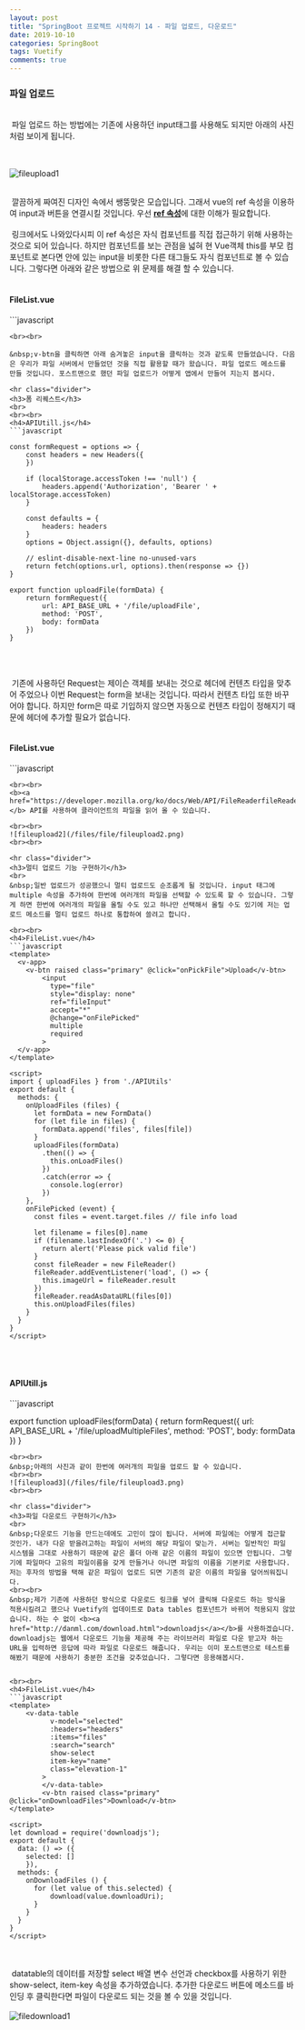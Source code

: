 ```yaml
---
layout: post
title: "SpringBoot 프로젝트 시작하기 14 - 파일 업로드, 다운로드"
date: 2019-10-10
categories: SpringBoot
tags: Vuetify
comments: true
---
```

<div style="display:none;">
파일 업로드
파일 다운로드, 멀티다운로드
</div>
<h3>파일 업로드</h3>
<br>
&nbsp;파일 업로드 하는 방법에는 기존에 사용하던 input태그를 사용해도 되지만 아래의 사진처럼 보이게 됩니다.

<br><br>
![fileupload1](/files/file/fileupload1.png)
<br><br>

&nbsp;깔끔하게 짜여진 디자인 속에서 쌩뚱맞은 모습입니다. 그래서 vue의 ref 속성을 이용하여 input과 버튼을 연결시킬 것입니다. 우선 <b><a href="https://kr.vuejs.org/v2/guide/components.html">ref 속성</a></b>에 대한 이해가 필요합니다. 
<br><br>
&nbsp;링크에서도 나와있다시피 이 ref 속성은 자식 컴포넌트를 직접 접근하기 위해 사용하는 것으로 되어 있습니다. 하지만 컴포넌트를 보는 관점을 넓혀 현 Vue객체 this를 부모 컴포넌트로 본다면 안에 있는 input을 비롯한 다른 태그들도 자식 컴포넌트로 볼 수 있습니다. 그렇다면 아래와 같은 방법으로 위 문제를 해결 할 수 있습니다.
<br><br>
<h4>FileList.vue</h4>
```javascript
<template>
  <v-app>
    <v-btn raised class="primary" @click="onPickFile">Upload</v-btn>
        <input
          type="file"
          style="display: none"
          ref="fileInput"
          accept="*"
          required
        >
  </v-app>
</template>

<script>
export default {
  methods: {
    onPickFile () {
      this.$refs.fileInput.click()
    }
  }
}
</script>
```
<br><br>

&nbsp;v-btn을 클릭하면 아래 숨겨놓은 input을 클릭하는 것과 같도록 만들었습니다. 다음은 우리가 파일 서버에서 만들었던 것을 직접 활용할 때가 왔습니다. 파일 업로드 메소드를 만들 것입니다. 포스트맨으로 했던 파일 업로드가 어떻게 앱에서 만들어 지는지 봅시다.

<hr class="divider">
<h3>폼 리퀘스트</h3>
<br>
<br><br>
<h4>APIUtill.js</h4>
```javascript

const formRequest = options => {
	const headers = new Headers({
	})

	if (localStorage.accessToken !== 'null') {
		headers.append('Authorization', 'Bearer ' + localStorage.accessToken)
	}

	const defaults = {
		headers: headers
	}
	options = Object.assign({}, defaults, options)

	// eslint-disable-next-line no-unused-vars
	return fetch(options.url, options).then(response => {})
}

export function uploadFile(formData) {
	return formRequest({
		url: API_BASE_URL + '/file/uploadFile',
		method: 'POST',
		body: formData
	})
}

```
<br><br>

&nbsp;기존에 사용하던 Request는 제이슨 객체를 보내는 것으로 헤더에 컨텐츠 타입을 맞추어 주었으나 이번 Request는 form을 보내는 것입니다. 따라서 컨텐츠 타입 또한 바꾸어야 합니다. 하지만 form은 따로 기입하지 않으면 자동으로 컨텐츠 타입이 정해지기 때문에 헤더에 추가할 필요가 없습니다. 
<br><br>

<h4>FileList.vue</h4>
```javascript
<template>
  <v-app>
    <v-btn raised class="primary" @click="onPickFile">Upload</v-btn>
        <input
          type="file"
          style="display: none"
          ref="fileInput"
          accept="*"
          @change="onFilePicked"
          required
        >
  </v-app>
</template>

<script>
import { uploadFile } from './APIUtils'
export default {
  methods: {
    onUploadFile (file) {
      let formData = new FormData()
      formData.append('file', file[0])
      uploadFile(formData)
        .then(() => {
          this.onLoadFiles()
        })
        .catch(error => {
          /* eslint-disable no-console */
          console.log(error)
        })
    },
    onFilePicked (event) {
      const files = event.target.files // file info load

      let filename = files[0].name
      if (filename.lastIndexOf('.') <= 0) {
        return alert('Please pick valid file')
      }
      const fileReader = new FileReader()
      fileReader.addEventListener('load', () => {
        this.imageUrl = fileReader.result
      })
      fileReader.readAsDataURL(files[0])
      this.onUploadFile(files)
    }
  }
}
</script>
```
<br><br>
<b><a href="https://developer.mozilla.org/ko/docs/Web/API/FileReaderfileReader">fileReader</a></b> API를 사용하여 클라이언트의 파일을 읽어 올 수 있습니다. 

<br><br>
![fileupload2](/files/file/fileupload2.png)
<br><br>

<hr class="divider">
<h3>멀티 업로드 기능 구현하기</h3>
<br>
&nbsp;일반 업로드가 성공했으니 멀티 업로드도 순조롭게 될 것입니다. input 태그에 multiple 속성을 추가하여 한번에 여러개의 파일을 선택할 수 있도록 할 수 있습니다. 그렇게 하면 한번에 여러개의 파일을 올릴 수도 있고 하나만 선택해서 올릴 수도 있기에 저는 업로드 메소드를 멀티 업로드 하나로 통합하여 쓸려고 합니다. 

<br><br>
<h4>FileList.vue</h4>
```javascript
<template>
  <v-app>
    <v-btn raised class="primary" @click="onPickFile">Upload</v-btn>
        <input
          type="file"
          style="display: none"
          ref="fileInput"
          accept="*"
          @change="onFilePicked"
          multiple
          required
        >
  </v-app>
</template>

<script>
import { uploadFiles } from './APIUtils'
export default {
  methods: {
    onUploadFiles (files) {
      let formData = new FormData()
      for (let file in files) {
        formData.append('files', files[file])
      }
      uploadFiles(formData)
        .then(() => {
          this.onLoadFiles()
        })
        .catch(error => {
          console.log(error)
        })
    },
    onFilePicked (event) {
      const files = event.target.files // file info load

      let filename = files[0].name
      if (filename.lastIndexOf('.') <= 0) {
        return alert('Please pick valid file')
      }
      const fileReader = new FileReader()
      fileReader.addEventListener('load', () => {
        this.imageUrl = fileReader.result
      })
      fileReader.readAsDataURL(files[0])
      this.onUploadFiles(files)
    }
  }
}
</script>

```
<br><br>

<h4>APIUtill.js</h4>
```javascript

export function uploadFiles(formData) {
	return formRequest({
		url: API_BASE_URL + '/file/uploadMultipleFiles',
		method: 'POST',
		body: formData
	})
}

```
<br><br>
&nbsp;아래의 사진과 같이 한번에 여러개의 파일을 업로드 할 수 있습니다.
<br><br>
![fileupload3](/files/file/fileupload3.png)
<br><br>

<hr class="divider">
<h3>파일 다운로드 구현하기</h3>
<br>
&nbsp;다운로드 기능을 만드는데에도 고민이 많이 됩니다. 서버에 파일에는 어떻게 접근할 것인가. 내가 다운 받을려고하는 파일이 서버의 해당 파일이 맞는가. 서버는 일반적인 파일 시스템을 그대로 사용하기 때문에 같은 폴더 아래 같은 이름의 파일이 있으면 안됩니다. 그렇기에 파일마다 고유의 파일이름을 갖게 만들거나 아니면 파일의 이름을 기본키로 사용합니다. 저는 후자의 방법을 택해 같은 파일이 업로드 되면 기존의 같은 이름의 파일을 덮어씌워집니다.
<br><br>
&nbsp;제가 기존에 사용하던 방식으로 다운로드 링크를 넣어 클릭해 다운로드 하는 방식을 적용시킬려고 했으나 Vuetify의 업데이트로 Data tables 컴포넌트가 바뀌어 적용되지 않았습니다. 하는 수 없이 <b><a href="http://danml.com/download.html">downloadjs</a></b>를 사용하겠습니다. downloadjs는 웹에서 다운로드 기능을 제공해 주는 라이브러리 파일로 다운 받고자 하는 URL을 입력하면 응답에 따라 파일로 다운로드 해줍니다. 우리는 이미 포스트맨으로 테스트를 해봤기 때문에 사용하기 충분한 조건을 갖추었습니다. 그렇다면 응용해봅시다.


<br><br>
<h4>FileList.vue</h4>
```javascript
<template>
    <v-data-table
          v-model="selected"
          :headers="headers"
          :items="files"
          :search="search"
          show-select
          item-key="name"
          class="elevation-1"
        >
        </v-data-table>
        <v-btn raised class="primary" @click="onDownloadFiles">Download</v-btn>
</template>

<script>
let download = require('downloadjs');
export default {
  data: () => ({
    selected: []
    }),
  methods: {
    onDownloadFiles () {
      for (let value of this.selected) {
          download(value.downloadUri);
      }
    }
  }
}
</script>

```
<br><br>
&nbsp;datatable의 데이터를 저장할 select 배열 변수 선언과 checkbox를 사용하기 위한 show-select, item-key 속성을 추가하였습니다. 추가한 다운로드 버튼에 메소드를 바인딩 후 클릭한다면 파일이 다운로드 되는 것을 볼 수 있을 것입니다.
<br><br>
![filedownload1](/files/file/filedownload1.png)
<br><br>





